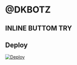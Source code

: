 # @DKBOTZ

## INLINE BUTTOM TRY

## Deploy
[![Deploy](https://www.herokucdn.com/deploy/button.svg)](https://heroku.com/deploy)

